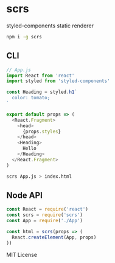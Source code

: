 
# scrs

styled-components static renderer

```sh
npm i -g scrs
```

## CLI

```js
// App.js
import React from 'react'
import styled from 'styled-components'

const Heading = styled.h1`
  color: tomato;
`

export default props => (
  <React.Fragment>
    <head>
      {props.styles}
    </head>
    <Heading>
      Hello
    </Heading>
  </React.Fragment>
)
```

```sh
scrs App.js > index.html
```

## Node API

```js
const React = require('react')
const scrs = require('scrs')
const App = require('./App')

const html = scrs(props => (
  React.createElement(App, props)
))
```

MIT License
